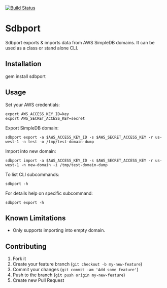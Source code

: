 [![Build Status](https://secure.travis-ci.org/brettweavnet/sdbport.png)](http://travis-ci.org/brettweavnet/sdbport)

# Sdbport

Sdbport exports & imports data from AWS SimpleDB domains. It can be used as a class or stand alone CLI.

## Installation

gem install sdbport

## Usage

Set your AWS credentials:

```
export AWS_ACCESS_KEY_ID=key
export AWS_SECRET_ACCESS_KEY=secret
```

Export SimpleDB domain:

```
sdbport export -a $AWS_ACCESS_KEY_ID -s $AWS_SECRET_ACCESS_KEY -r us-west-1 -n test -o /tmp/test-domain-dump
```

Import into new domain:

```
sdbport import -a $AWS_ACCESS_KEY_ID -s $AWS_SECRET_ACCESS_KEY -r us-west-1 -n new-domain -i /tmp/test-domain-dump
```

To list CLI subcommands:

```
sdbport -h
```

For details help on specific subcommand:

```
sdbport export -h
```

## Known Limitations

* Only supports importing into empty domain.

## Contributing

1. Fork it
2. Create your feature branch (`git checkout -b my-new-feature`)
3. Commit your changes (`git commit -am 'Add some feature'`)
4. Push to the branch (`git push origin my-new-feature`)
5. Create new Pull Request
